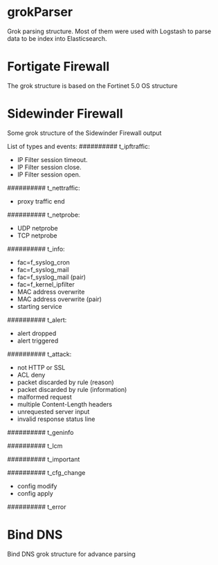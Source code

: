 # grokParser
Grok parsing structure. Most of them were used with Logstash to parse data to be index into Elasticsearch.

# Fortigate Firewall
The grok structure is based on the Fortinet 5.0 OS structure

# Sidewinder Firewall
Some grok structure of the Sidewinder Firewall output

List of types and events:
########## t_ipftraffic:

* IP Filter session timeout.
* IP Filter session close.
* IP Filter session open.

########## t_nettraffic:

* proxy traffic end

########## t_netprobe:

* UDP netprobe
* TCP netprobe

########## t_info:

* fac=f\_syslog_cron
* fac=f\_syslog_mail
* fac=f\_syslog_mail (pair)
* fac=f\_kernel_ipfilter
* MAC address overwrite
* MAC address overwrite (pair)
* starting service

########## t_alert:

* alert dropped
* alert triggered

########## t_attack:

* not HTTP or SSL
* ACL deny
* packet discarded by rule (reason)
* packet discarded by rule (information)
* malformed request
* multiple Content-Length headers
* unrequested server input
* invalid response status line

########## t_geninfo

########## t_lcm

########## t_important

########## t\_cfg_change

* config modify
* config apply

########## t_error


# Bind DNS
Bind DNS grok structure for advance parsing
